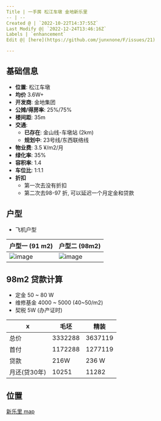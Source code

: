 ```yaml
---
Title | 一手房 松江车墩 金地新乐里
-- | --
Created @ | `2022-10-22T14:37:55Z`
Last Modify @| `2022-12-24T13:46:16Z`
Labels | `enhancement`
Edit @| [here](https://github.com/junxnone/F/issues/21)

---
```

## 基础信息

- **位置**: 松江车墩
- **均价** 3.6W+
- **开发商**: 金地集团
- **公摊/得房率**: 25%/75%
- **楼间距**: 35m
- **交通**: 
  - **已存在**: 金山线-车墩站 (2km)
  - **规划中**: 23号线/东西联络线
- **物业费**: 3.5 ¥/m2/月
- **绿化率**: 35%
- **容积率**: 1.4
- **车位比**: 1:1.1
- **折扣**
  - 第一次去没有折扣
  - 第二次去98-97 折, 可以延迟一个月定金和贷款

## 户型

- 飞机户型

户型一 (91 m2)| 户型二 (98m2)
-- | --
![image](https://user-images.githubusercontent.com/2216970/197346253-910af333-dd34-4f65-8b85-60ac4fb074ac.png) | ![image](https://user-images.githubusercontent.com/2216970/197346067-3851f6be-3af9-4abc-80df-09abcd1ef4f7.png)

## 98m2 贷款计算
- 定金 50 ~ 80 W
- 维修基金 4000 ~ 5000 (40~50/m2)
- 契税 5W (办产证时)


x | 毛坯 | 精装
-- | -- | --
总价 | 3332288 | 3637119
首付 | 1172288 | 1277119
贷款 | 216W | 236 W
月还(贷30年)| 10251 | 11282

## 位置

[新乐里 map](https://junxnone.github.io/fmap/xll ':include :type=iframe width=100% height=1200px')


